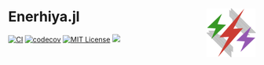 # Enerhiya.jl <img src="docs/src/assets/logo.svg" align="right" width="100"/>
[![CI](https://github.com/alstat/Enerhiya.jl/actions/workflows/ci.yml/badge.svg)](https://github.com/alstat/Enerhiya.jl/actions/workflows/ci.yml)
[![codecov](https://codecov.io/gh/alstat/Enerhiya.jl/branch/master/graph/badge.svg?token=2HHbK1FfxT)](https://codecov.io/gh/alstat/Enerhiya.jl)
[![MIT License](https://img.shields.io/badge/license-MIT-green.svg)](https://github.com/alstat/Enerhiya.jl/blob/master/LICENSE)
[![](https://img.shields.io/badge/docs-dev-blue.svg)](https://alstat.github.io/Enerhiya.jl/dev/)

